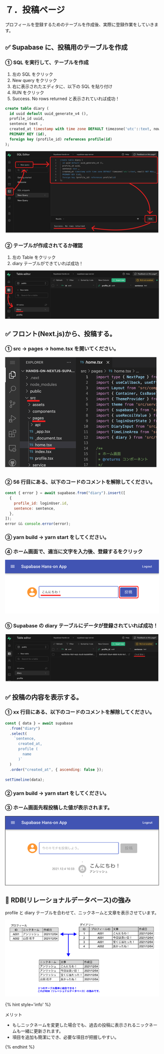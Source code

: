 # ７．投稿ページ

プロフィールを登録するためのテーブルを作成後、実際に登録作業をしていきます。

## ✅ Supabase に、投稿用のテーブルを作成

### ① SQL を実行して、テーブルを作成

1. 左の SQL をクリック
2. New query をクリック
3. 右に表示されたエディタに、以下の SQL を貼り付け
4. RUN をクリック
5. Success. No rows returned と表示されていれば成功！

```sql
create table diary (
  id uuid default uuid_generate_v4 (),
  profile_id uuid,
  sentence text ,
  created_at timestamp with time zone DEFAULT timezone('utc'::text, now()) NOT NULL,
  PRIMARY KEY (id),
  foreign key (profile_id) references profile(id)
);
```

![gras](010-supabase.png)

### ② テーブルが作成されてるか確認

1. 左の Table をクリック
2. diary テーブルができていれば成功！

![gras](020-supabase.png)

## ✅ フロント(Next.js)から、投稿する。

### ① src → pages → home.tsx を開いてください。

![gras](030-gitpod.png)

### ② 56 行目にある、以下のコードのコメントを解除してください。

```javascript
const { error } = await supabase.from("diary").insert([
  {
    profile_id: loginUser.id,
    sentence: sentence,
  },
]);
error && console.error(error);
```

### ③ yarn build → yarn start をしてください。

### ④ ホーム画面で、適当に文字を入力後、登録するをクリック

![gras](040-gitpod.png)

### ⑤ Supabase の diary テーブルにデータが登録されていれば成功！

![gras](050-supabase.png)

## ✅ 投稿の内容を表示する。

### ① xx 行目にある、以下のコードのコメントを解除してください。

```javascript
const { data } = await supabase
  .from("diary")
  .select(
    `sentence,
      created_at,
      profile (
        name
      )`
  )
  .order("created_at", { ascending: false });

setTimeline(data);
```

### ② yarn build → yarn start をしてください。

### ③ ホーム画面先程投稿した値が表示されます。

![gras](060-gitpod.png)

## 🤔 RDB(リレーショナルデータベース)の強み

profile と diary テーブルを合わせて、ニックネームと文章を表示させています。

![gras](070-explanation.png)

{% hint style='info' %}

メリット

- もしニックネームを変更した場合でも、過去の投稿に表示されるニックネームも一緒に更新されます。
- 項目を追加も簡潔にでき、必要な項目が把握しやすい。

{% endhint %}
